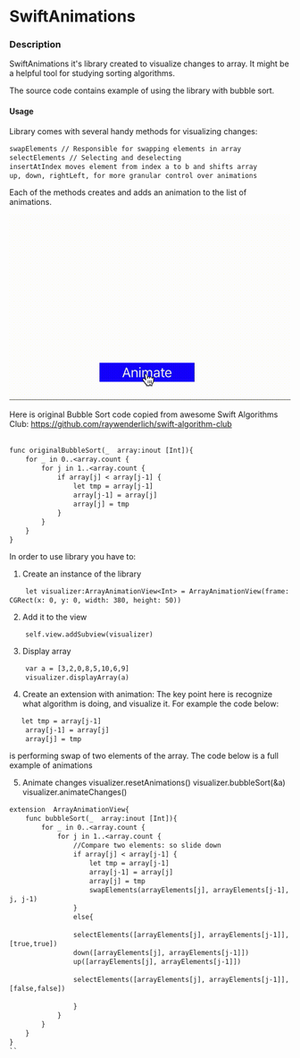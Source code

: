 # SwiftAnimations

### Description
SwiftAnimations it's library created to visualize changes to array. It might be a helpful tool for studying  sorting algorithms. 

The source code contains example of using the library with bubble sort. 
#### Usage
Library comes with several handy methods for visualizing changes:
``` 
swapElements // Responsible for swapping elements in array
selectElements // Selecting and deselecting
insertAtIndex moves element from index a to b and shifts array 
up, down, rightLeft, for more granular control over animations
```
Each of the methods creates and adds an animation to the list of animations. 

![](bubbleSortAnimation.gif)

Here is original Bubble Sort code copied from awesome Swift Algorithms Club: https://github.com/raywenderlich/swift-algorithm-club

```

func originalBubbleSort(_  array:inout [Int]){
    for _ in 0..<array.count {
        for j in 1..<array.count {
            if array[j] < array[j-1] {
                let tmp = array[j-1]
                array[j-1] = array[j]
                array[j] = tmp
            }
        }
    }
}
```
In order to use library you have to:
1. Create an instance of the library
```
    let visualizer:ArrayAnimationView<Int> = ArrayAnimationView(frame: CGRect(x: 0, y: 0, width: 380, height: 50))
```
2. Add it to the view
``` 
    self.view.addSubview(visualizer) 
```
3. Display array  

```
    var a = [3,2,0,8,5,10,6,9]
    visualizer.displayArray(a)
```

4. Create an extension with animation:
The key point here is recognize what algorithm is doing, and visualize it. For example the code below:
```
   let tmp = array[j-1]
    array[j-1] = array[j]
    array[j] = tmp
```
is performing swap of two elements of the array. The code below is a full example of animations 

5. Animate changes
    visualizer.resetAnimations()
    visualizer.bubbleSort(&a)
    visualizer.animateChanges()
    



```
extension  ArrayAnimationView{
    func bubbleSort(_  array:inout [Int]){
        for _ in 0..<array.count {
            for j in 1..<array.count {
                //Compare two elements: so slide down
                if array[j] < array[j-1] {
                    let tmp = array[j-1]
                    array[j-1] = array[j]
                    array[j] = tmp
                    swapElements(arrayElements[j], arrayElements[j-1], j, j-1)
                }
                else{

                selectElements([arrayElements[j], arrayElements[j-1]], [true,true])
                down([arrayElements[j], arrayElements[j-1]])
                up([arrayElements[j], arrayElements[j-1]])

                selectElements([arrayElements[j], arrayElements[j-1]], [false,false])
                    
                }
            }
        }
    }
}
``

